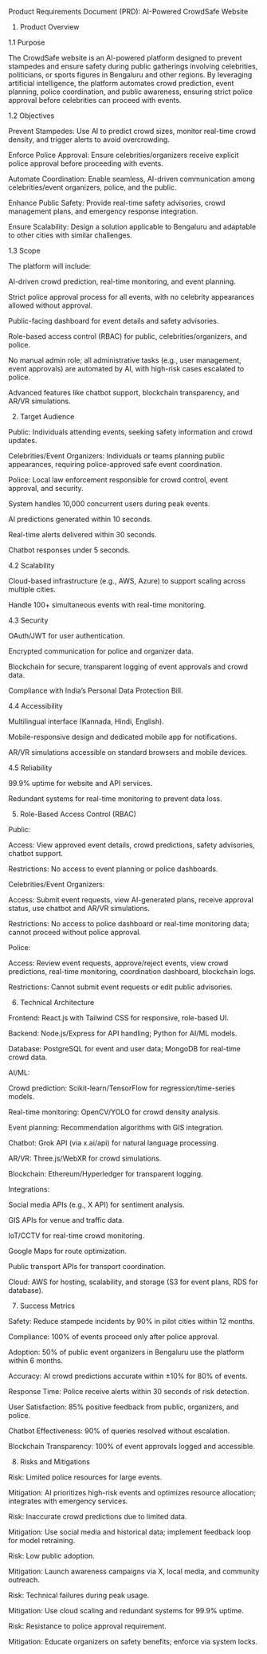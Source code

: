 Product Requirements Document (PRD): AI-Powered CrowdSafe Website

1. Product Overview

1.1 Purpose

The CrowdSafe website is an AI-powered platform designed to prevent stampedes and ensure safety during public gatherings involving celebrities, politicians, or sports figures in Bengaluru and other regions. By leveraging artificial intelligence, the platform automates crowd prediction, event planning, police coordination, and public awareness, ensuring strict police approval before celebrities can proceed with events.

1.2 Objectives





Prevent Stampedes: Use AI to predict crowd sizes, monitor real-time crowd density, and trigger alerts to avoid overcrowding.



Enforce Police Approval: Ensure celebrities/organizers receive explicit police approval before proceeding with events.



Automate Coordination: Enable seamless, AI-driven communication among celebrities/event organizers, police, and the public.



Enhance Public Safety: Provide real-time safety advisories, crowd management plans, and emergency response integration.



Ensure Scalability: Design a solution applicable to Bengaluru and adaptable to other cities with similar challenges.

1.3 Scope

The platform will include:





AI-driven crowd prediction, real-time monitoring, and event planning.



Strict police approval process for all events, with no celebrity appearances allowed without approval.



Public-facing dashboard for event details and safety advisories.



Role-based access control (RBAC) for public, celebrities/organizers, and police.



No manual admin role; all administrative tasks (e.g., user management, event approvals) are automated by AI, with high-risk cases escalated to police.



Advanced features like chatbot support, blockchain transparency, and AR/VR simulations.

2. Target Audience





Public: Individuals attending events, seeking safety information and crowd updates.



Celebrities/Event Organizers: Individuals or teams planning public appearances, requiring police-approved safe event coordination.



Police: Local law enforcement responsible for crowd control, event approval, and security.


System handles 10,000 concurrent users during peak events.



AI predictions generated within 10 seconds.



Real-time alerts delivered within 30 seconds.



Chatbot responses under 5 seconds.

4.2 Scalability





Cloud-based infrastructure (e.g., AWS, Azure) to support scaling across multiple cities.



Handle 100+ simultaneous events with real-time monitoring.

4.3 Security





OAuth/JWT for user authentication.



Encrypted communication for police and organizer data.



Blockchain for secure, transparent logging of event approvals and crowd data.



Compliance with India’s Personal Data Protection Bill.

4.4 Accessibility





Multilingual interface (Kannada, Hindi, English).



Mobile-responsive design and dedicated mobile app for notifications.



AR/VR simulations accessible on standard browsers and mobile devices.

4.5 Reliability





99.9% uptime for website and API services.



Redundant systems for real-time monitoring to prevent data loss.

5. Role-Based Access Control (RBAC)





Public:





Access: View approved event details, crowd predictions, safety advisories, chatbot support.



Restrictions: No access to event planning or police dashboards.



Celebrities/Event Organizers:





Access: Submit event requests, view AI-generated plans, receive approval status, use chatbot and AR/VR simulations.



Restrictions: No access to police dashboard or real-time monitoring data; cannot proceed without police approval.



Police:





Access: Review event requests, approve/reject events, view crowd predictions, real-time monitoring, coordination dashboard, blockchain logs.



Restrictions: Cannot submit event requests or edit public advisories.

6. Technical Architecture





Frontend: React.js with Tailwind CSS for responsive, role-based UI.



Backend: Node.js/Express for API handling; Python for AI/ML models.



Database: PostgreSQL for event and user data; MongoDB for real-time crowd data.



AI/ML:





Crowd prediction: Scikit-learn/TensorFlow for regression/time-series models.



Real-time monitoring: OpenCV/YOLO for crowd density analysis.



Event planning: Recommendation algorithms with GIS integration.



Chatbot: Grok API (via x.ai/api) for natural language processing.



AR/VR: Three.js/WebXR for crowd simulations.



Blockchain: Ethereum/Hyperledger for transparent logging.



Integrations:





Social media APIs (e.g., X API) for sentiment analysis.



GIS APIs for venue and traffic data.



IoT/CCTV for real-time crowd monitoring.



Google Maps for route optimization.



Public transport APIs for transport coordination.



Cloud: AWS for hosting, scalability, and storage (S3 for event plans, RDS for database).

7. Success Metrics





Safety: Reduce stampede incidents by 90% in pilot cities within 12 months.



Compliance: 100% of events proceed only after police approval.



Adoption: 50% of public event organizers in Bengaluru use the platform within 6 months.



Accuracy: AI crowd predictions accurate within ±10% for 80% of events.



Response Time: Police receive alerts within 30 seconds of risk detection.



User Satisfaction: 85% positive feedback from public, organizers, and police.



Chatbot Effectiveness: 90% of queries resolved without escalation.



Blockchain Transparency: 100% of event approvals logged and accessible.

8. Risks and Mitigations





Risk: Limited police resources for large events.





Mitigation: AI prioritizes high-risk events and optimizes resource allocation; integrates with emergency services.



Risk: Inaccurate crowd predictions due to limited data.





Mitigation: Use social media and historical data; implement feedback loop for model retraining.



Risk: Low public adoption.





Mitigation: Launch awareness campaigns via X, local media, and community outreach.



Risk: Technical failures during peak usage.





Mitigation: Use cloud scaling and redundant systems for 99.9% uptime.



Risk: Resistance to police approval requirement.





Mitigation: Educate organizers on safety benefits; enforce via system locks.
